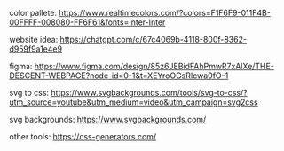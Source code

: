 color pallete: https://www.realtimecolors.com/?colors=F1F6F9-011F4B-00FFFF-008080-FF6F61&fonts=Inter-Inter

website idea: https://chatgpt.com/c/67c4069b-4118-800f-8362-d959f9a1e4e9

figma: https://www.figma.com/design/85z6JEBidFAhPmwR7xAlXe/THE-DESCENT-WEBPAGE?node-id=0-1&t=XEYroOGsRIcwa0fO-1

svg to css: https://www.svgbackgrounds.com/tools/svg-to-css/?utm_source=youtube&utm_medium=video&utm_campaign=svg2css

svg backgrounds: https://www.svgbackgrounds.com/

other tools:
https://css-generators.com/
